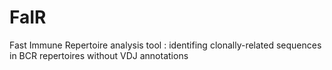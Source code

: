 # FaIR
Fast Immune Repertoire analysis tool : identifing clonally-related sequences in BCR repertoires without VDJ annotations
